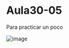 # Aula30-05
Para practicar un poco

![image](https://user-images.githubusercontent.com/105247540/172023203-a83a6733-cf43-45b3-ab75-165ba3cc0fd5.png)
